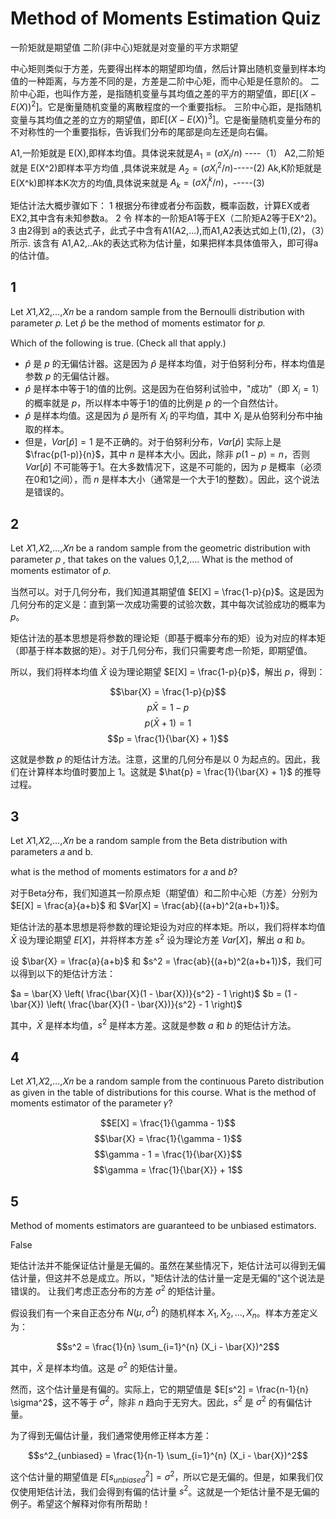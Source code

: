 # Method of Moments Estimation Quiz

一阶矩就是期望值
二阶(非中心)矩就是对变量的平方求期望

中心矩则类似于方差，先要得出样本的期望即均值，然后计算出随机变量到样本均值的一种距离，与方差不同的是，方差是二阶中心矩，而中心矩是任意阶的。
二阶中心距，也叫作方差，是指随机变量与其均值之差的平方的期望值，即$E[(X-E(X))^2]$。它是衡量随机变量的离散程度的一个重要指标。
三阶中心距，是指随机变量与其均值之差的立方的期望值，即$E[(X-E(X))^3]$。它是衡量随机变量分布的不对称性的一个重要指标，告诉我们分布的尾部是向左还是向右偏。

A1,一阶矩就是 E(X),即样本均值。具体说来就是$A_1=({\sigma}X_i/n)$ ----（1）
A2,二阶矩就是 E(X^2)即样本平方均值 ,具体说来就是 $A_2=({\sigma}X_i^2/n)$-----(2)
Ak,K阶矩就是 E(X^k)即样本K次方的均值,具体说来就是 $A_k=({\sigma}X_i^k/n)$，-----(3)

矩估计法大概步骤如下：
1 根据分布律或者分布函数，概率函数，计算EX或者EX2,其中含有未知参数a。
2 令 样本的一阶矩A1等于EX（二阶矩A2等于EX^2)。
3 由2得到 a的表达式子，此式子中含有A1(A2,...),而A1,A2表达式如上(1),(2)，（3）所示.
该含有 A1,A2,..Ak的表达式称为估计量，如果把样本具体值带入，即可得a的估计值。

## 1 

Let 𝑋1,𝑋2,…,𝑋𝑛 be a random sample from the Bernoulli distribution with parameter 𝑝. Let 
$\hat{p}$ be the method of moments estimator for 𝑝. 

Which of the following is true. (Check all that apply.)

- $\hat{p}$ 是 $p$ 的无偏估计器。这是因为 $\hat{p}$ 是样本均值，对于伯努利分布，样本均值是参数 $p$ 的无偏估计器。 
- $\hat{p}$ 是样本中等于1的值的比例。这是因为在伯努利试验中，"成功"（即 $X_i = 1$）的概率就是 $p$，所以样本中等于1的值的比例是 $p$ 的一个自然估计。 
- $\hat{p}$ 是样本均值。这是因为 $\hat{p}$ 是所有 $X_i$ 的平均值，其中 $X_i$ 是从伯努利分布中抽取的样本。 
- 但是，$Var[\hat{p}] = 1$ 是不正确的。对于伯努利分布，$Var[\hat{p}]$ 实际上是 $\frac{p(1-p)}{n}$，其中 $n$ 是样本大小。因此，除非 $p(1-p) = n$，否则 $Var[\hat{p}]$ 不可能等于1。在大多数情况下，这是不可能的，因为 $p$ 是概率（必须在0和1之间），而 $n$ 是样本大小（通常是一个大于1的整数）。因此，这个说法是错误的。


## 2 

Let 𝑋1,𝑋2,…,𝑋𝑛 be a random sample from the geometric distribution with parameter 𝑝 , that takes on the values 0,1,2,….
What is the method of moments estimator of 𝑝. 

当然可以。对于几何分布，我们知道其期望值 $E[X] = \frac{1-p}{p}$。这是因为几何分布的定义是：直到第一次成功需要的试验次数，其中每次试验成功的概率为 $p$。

矩估计法的基本思想是将参数的理论矩（即基于概率分布的矩）设为对应的样本矩（即基于样本数据的矩）。对于几何分布，我们只需要考虑一阶矩，即期望值。

所以，我们将样本均值 $\bar{X}$ 设为理论期望 $E[X] = \frac{1-p}{p}$，解出 $p$，得到：

$$\bar{X} = \frac{1-p}{p}$$
$$p\bar{X} = 1 - p$$
$$p(\bar{X} + 1) = 1$$
$$p = \frac{1}{\bar{X} + 1}$$

这就是参数 $p$ 的矩估计方法。注意，这里的几何分布是以 $0$ 为起点的。因此，我们在计算样本均值时要加上 $1$。这就是 $\hat{p} = \frac{1}{\bar{X} + 1}$ 的推导过程。

## 3

Let 𝑋1,𝑋2,…,𝑋𝑛 be a random sample from the Beta distribution with parameters 𝑎 and b.

what is the method of moments estimators for 𝑎 and 𝑏?

对于Beta分布，我们知道其一阶原点矩（期望值）和二阶中心矩（方差）分别为 $E[X] = \frac{a}{a+b}$ 和 $Var[X] = \frac{ab}{(a+b)^2(a+b+1)}$。

矩估计法的基本思想是将参数的理论矩设为对应的样本矩。所以，我们将样本均值 $\bar{X}$ 设为理论期望 $E[X]$，并将样本方差 $s^2$ 设为理论方差 $Var[X]$，解出 $a$ 和 $b$。

设 $\bar{X} = \frac{a}{a+b}$ 和 $s^2 = \frac{ab}{(a+b)^2(a+b+1)}$，我们可以得到以下的矩估计方法：

$a = \bar{X} \left( \frac{\bar{X}(1 - \bar{X})}{s^2} - 1 \right)$
$b = (1 - \bar{X}) \left( \frac{\bar{X}(1 - \bar{X})}{s^2} - 1 \right)$

其中，$\bar{X}$ 是样本均值，$s^2$ 是样本方差。这就是参数 $a$ 和 $b$ 的矩估计方法。

## 4

Let 𝑋1,𝑋2,…,𝑋𝑛 be a random sample from the continuous Pareto distribution as given in the table of distributions for this course. What is the method of moments estimator of the parameter 𝛾?

$$E[X] = \frac{1}{\gamma - 1}$$
$$\bar{X} = \frac{1}{\gamma - 1}$$
$$\gamma - 1 = \frac{1}{\bar{X}}$$
$$\gamma = \frac{1}{\bar{X}} + 1$$

## 5

Method of moments estimators are guaranteed to be unbiased estimators.

False

矩估计法并不能保证估计量是无偏的。虽然在某些情况下，矩估计法可以得到无偏估计量，但这并不总是成立。所以，"矩估计法的估计量一定是无偏的"这个说法是错误的。
让我们考虑正态分布的方差 $\sigma^2$ 的矩估计量。

假设我们有一个来自正态分布 $N(\mu, \sigma^2)$ 的随机样本 $X_1, X_2, ..., X_n$。样本方差定义为：

$$s^2 = \frac{1}{n} \sum_{i=1}^{n} (X_i - \bar{X})^2$$

其中，$\bar{X}$ 是样本均值。这是 $\sigma^2$ 的矩估计量。

然而，这个估计量是有偏的。实际上，它的期望值是 $E[s^2] = \frac{n-1}{n} \sigma^2$，这不等于 $\sigma^2$，除非 $n$ 趋向于无穷大。因此，$s^2$ 是 $\sigma^2$ 的有偏估计量。

为了得到无偏估计量，我们通常使用修正样本方差：

$$s^2_{unbiased} = \frac{1}{n-1} \sum_{i=1}^{n} (X_i - \bar{X})^2$$

这个估计量的期望值是 $E[s^2_{unbiased}] = \sigma^2$，所以它是无偏的。但是，如果我们仅仅使用矩估计法，我们会得到有偏的估计量 $s^2$。这就是一个矩估计量不是无偏的例子。希望这个解释对你有所帮助！

